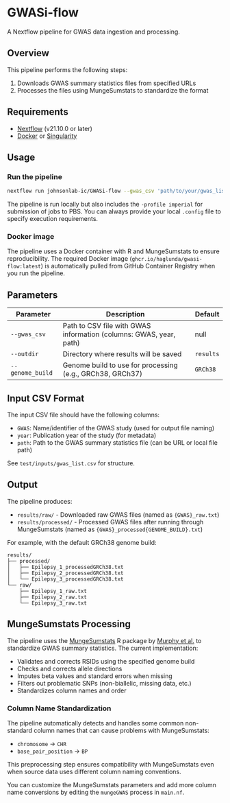 # GWASi-flow

A Nextflow pipeline for GWAS data ingestion and processing.

## Overview

This pipeline performs the following steps:
1. Downloads GWAS summary statistics files from specified URLs
2. Processes the files using MungeSumstats to standardize the format

## Requirements

- [Nextflow](https://www.nextflow.io/) (v21.10.0 or later)
- [Docker](https://www.docker.com/) or [Singularity](https://sylabs.io/singularity/)

## Usage

### Run the pipeline

```bash
nextflow run johnsonlab-ic/GWASi-flow --gwas_csv 'path/to/your/gwas_list.csv' --outdir 'results'
```
The pipeline is run locally but also includes the `-profile imperial` for submission of jobs to PBS. You can always provide your local `.config` file to specify execution requirements.

### Docker image

The pipeline uses a Docker container with R and MungeSumstats to ensure reproducibility. The required Docker image (`ghcr.io/haglunda/gwasi-flow:latest`) is automatically pulled from GitHub Container Registry when you run the pipeline.

## Parameters

| Parameter | Description | Default |
|-----------|-------------|---------|
| `--gwas_csv` | Path to CSV file with GWAS information (columns: GWAS, year, path) | null |
| `--outdir` | Directory where results will be saved | `results` |
| `--genome_build` | Genome build to use for processing (e.g., GRCh38, GRCh37) | `GRCh38` |

## Input CSV Format

The input CSV file should have the following columns:
- `GWAS`: Name/identifier of the GWAS study (used for output file naming)
- `year`: Publication year of the study (for metadata)
- `path`: Path to the GWAS summary statistics file (can be URL or local file path)

See `test/inputs/gwas_list.csv` for structure.

## Output

The pipeline produces:
- `results/raw/` - Downloaded raw GWAS files (named as `{GWAS}_raw.txt`)
- `results/processed/` - Processed GWAS files after running through MungeSumstats (named as `{GWAS}_processed{GENOME_BUILD}.txt`)

For example, with the default GRCh38 genome build:
```
results/
├── processed/
│   ├── Epilepsy_1_processedGRCh38.txt
│   ├── Epilepsy_2_processedGRCh38.txt
│   └── Epilepsy_3_processedGRCh38.txt
└── raw/
    ├── Epilepsy_1_raw.txt
    ├── Epilepsy_2_raw.txt
    └── Epilepsy_3_raw.txt
```

## MungeSumstats Processing

The pipeline uses the [MungeSumstats](https://github.com/neurogenomics/MungeSumstats) R package by [Murphy et al.](https://academic.oup.com/bioinformatics/article/37/23/4593/6380562) to standardize GWAS summary statistics. The current implementation:

- Validates and corrects RSIDs using the specified genome build
- Checks and corrects allele directions
- Imputes beta values and standard errors when missing
- Filters out problematic SNPs (non-biallelic, missing data, etc.)
- Standardizes column names and order

### Column Name Standardization

The pipeline automatically detects and handles some common non-standard column names that can cause problems with MungeSumstats:

- `chromosome` → `CHR`
- `base_pair_position` → `BP`

This preprocessing step ensures compatibility with MungeSumstats even when source data uses different column naming conventions.

You can customize the MungeSumstats parameters and add more column name conversions by editing the `mungeGWAS` process in `main.nf`.
